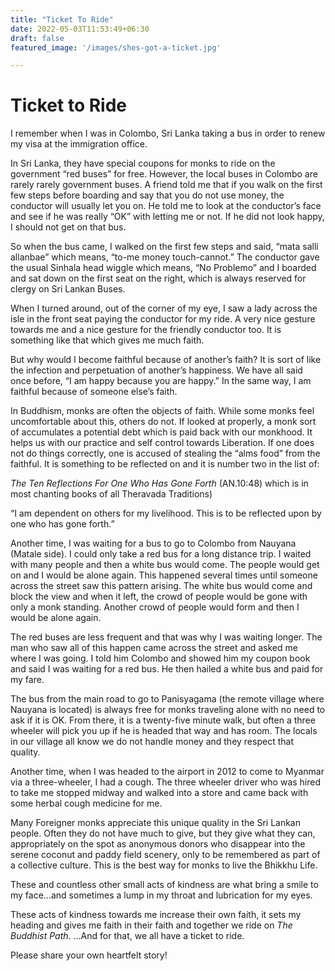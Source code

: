 ```yaml
---
title: "Ticket To Ride"
date: 2022-05-03T11:53:49+06:30
draft: false
featured_image: '/images/shes-got-a-ticket.jpg'

---
```



# Ticket to Ride

I remember when I was in Colombo, Sri Lanka taking a bus in order to renew my visa at the immigration office.

In Sri Lanka, they have special coupons for monks to ride on the government “red buses” for free. However, the local buses in Colombo are rarely rarely government buses. A friend told me that if you walk on the first few steps before boarding and say that you do not use money, the conductor will usually let you on. He told me to look at the conductor’s face and see if he was really “OK” with letting me or not. If he did not look happy, I should not get on that bus.

So when the bus came, I walked on the first few steps and said, “mata salli allanbae” which means, “to-me money touch-cannot.” The conductor gave the usual Sinhala head wiggle which means, “No Problemo” and I boarded and sat down on the first seat on the right, which is always reserved for clergy on Sri Lankan Buses.

When I turned around, out of the corner of my eye, I saw a lady across the isle in the front seat paying the conductor for my ride.
A very nice gesture towards me and a nice gesture for the friendly conductor too.
It is something like that which gives me much faith.

But why would I become faithful because of another’s faith?
It is sort of like the infection and perpetuation of another’s happiness. We have all said once before, “I am happy because you are happy.”
In the same way, I am faithful because of someone else’s faith.

In Buddhism, monks are often the objects of faith. While some monks feel uncomfortable about this, others do not. If looked at properly, a monk sort of accumulates a potential debt which is paid back with our monkhood. It helps us with our practice and self control towards Liberation. If one does not do things correctly, one is accused of stealing the “alms food” from the faithful. It is something to be reflected on and it is number two in the list of:


_The Ten Reflections For One Who Has Gone Forth_ (AN.10:48) which is in most chanting books of all Theravada Traditions)

“I am dependent on others for my livelihood. This is to be reflected upon by one who has gone forth.”

Another time, I was waiting for a bus to go to Colombo from Nauyana (Matale side). I could only take a red bus for a long distance trip. I waited with many people and then a white bus would come. The people would get on and I would be alone again. This happened several times until someone across the street saw this pattern arising. The white bus would come and block the view and when it left, the crowd of people would be gone with only a monk standing. Another crowd of people would form and then I would be alone again. 

The red buses are less frequent and that was why I was waiting longer. The man who saw all of this happen came across the street and asked me where I was going. I told him Colombo and showed him my coupon book and said I was waiting for a red bus. He then hailed a white bus and paid for my fare.

The bus from the main road to go to Panisyagama (the remote village where Nauyana is located) is always free for monks traveling alone with no need to ask if it is OK. From there, it is a twenty-five minute walk, but often a three wheeler will pick you up if he is headed that way and has room. The locals in our village all know we do not handle money and they respect that quality.

Another time, when I was headed to the airport in 2012 to come to Myanmar via a three-wheeler, I had a cough. The three wheeler driver who was hired to take me stopped midway and walked into a store and came back with some herbal cough medicine for me.


Many Foreigner monks appreciate this unique quality in the Sri Lankan people. Often they do not have much to give, but they give what they can, appropriately on the spot as anonymous donors who disappear into the serene coconut and paddy field scenery, only to be remembered as part of a collective culture. This is the best way for monks to live the Bhikkhu Life.


These and countless other small acts of kindness are what bring a smile to my face…and sometimes a lump in my throat and lubrication for my eyes.


These acts of kindness towards me increase their own faith, it sets my heading and gives me faith in their faith and together we ride on _The Buddhist Path_.
…And for that, we all have a ticket to ride.


Please share your own heartfelt story!